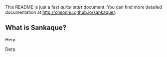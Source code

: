 This README is just a fast *quick start* document. You can find more detailed documentation at http://chsonnu.github.io/sankaque/.

What is Sankaque?
--------------

Herp

Derp